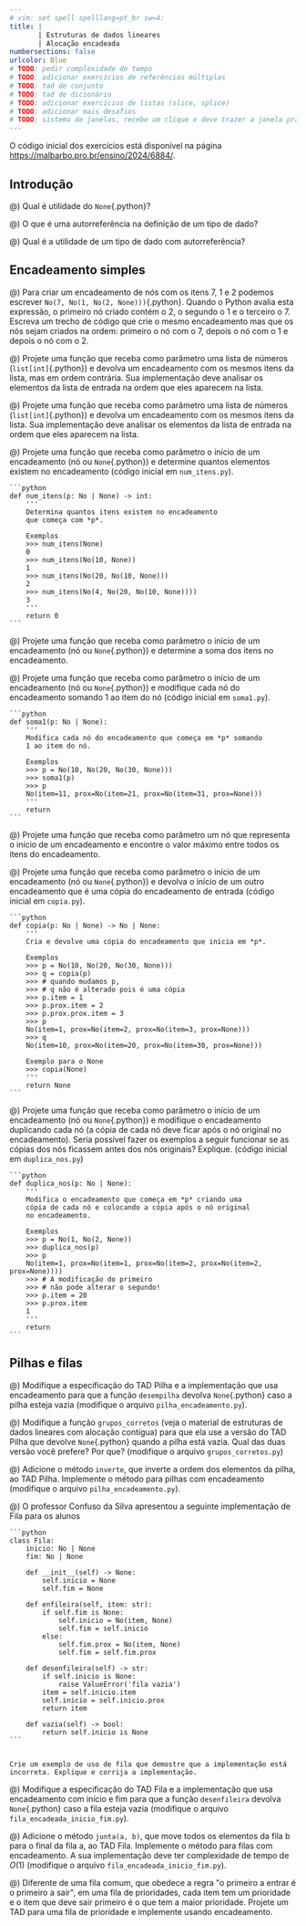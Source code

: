 ```yaml
---
# vim: set spell spelllang=pt_br sw=4:
title: |
       | Estruturas de dados lineares
       | Alocação encadeada
numbersections: false
urlcolor: Blue
# TODO: pedir complexidade de tempo
# TODO: adicionar exercícios de referências múltiplas
# TODO: tad de conjunto
# TODO: tad de dicionário
# TODO: adicionar exercícios de listas (slice, splice)
# TODO: adicionar mais desafios
# TODO: sistema de janelas, recebe um clique e deve trazer a janela pra frente da lista
---
```


O código inicial dos exercícios está disponível na página <https://malbarbo.pro.br/ensino/2024/6884/>.

## Introdução

@) Qual é utilidade do `None`{.python}?

@) O que é uma autorreferência na definição de um tipo de dado?

@) Qual é a utilidade de um tipo de dado com autorreferência?


## Encadeamento simples

@) Para criar um encadeamento de nós com os itens 7, 1 e 2 podemos escrever `No(7, No(1, No(2, None)))`{.python}. Quando o Python avalia esta expressão, o primeiro nó criado contém o 2, o segundo o 1 e o terceiro o 7. Escreva um trecho de código que crie o mesmo encadeamento mas que os nós sejam criados na ordem: primeiro o nó com o 7, depois o nó com o 1 e depois o nó com o 2.

@) Projete uma função que receba como parâmetro uma lista de números (`list[int]`{.python}) e devolva um encadeamento com os mesmos itens da lista, mas em ordem contrária. Sua implementação deve analisar os elementos da lista de entrada na ordem que eles aparecem na lista.

@) Projete uma função que receba como parâmetro uma lista de números (`list[int]`{.python}) e devolva um encadeamento com os mesmos itens da lista. Sua implementação deve analisar os elementos da lista de entrada na ordem que eles aparecem na lista.

@) Projete uma função que receba como parâmetro o início de um encadeamento (nó ou `None`{.python}) e determine quantos elementos existem no encadeamento (código inicial em `num_itens.py`).

    ```python
    def num_itens(p: No | None) -> int:
        '''
        Determina quantos itens existem no encadeamento
        que começa com *p*.

        Exemplos
        >>> num_itens(None)
        0
        >>> num_itens(No(10, None))
        1
        >>> num_itens(No(20, No(10, None)))
        2
        >>> num_itens(No(4, No(20, No(10, None))))
        3
        '''
        return 0
    ```

@) Projete uma função que receba como parâmetro o início de um encadeamento (nó ou `None`{.python}) e determine a soma dos itens no encadeamento.

@) Projete uma função que receba como parâmetro o início de um encadeamento (nó ou `None`{.python}) e modifique cada nó do encadeamento somando 1 ao item do nó (código inicial em `soma1.py`).

    ```python
    def soma1(p: No | None):
        '''
        Modifica cada nó do encadeamento que começa em *p* somando
        1 ao item do nó.

        Exemplos
        >>> p = No(10, No(20, No(30, None)))
        >>> soma1(p)
        >>> p
        No(item=11, prox=No(item=21, prox=No(item=31, prox=None)))
        '''
        return
    ```

@) Projete uma função que receba como parâmetro um nó que representa o início de um encadeamento e encontre o valor máximo entre todos os itens do encadeamento.

@) Projete uma função que receba como parâmetro o início de um encadeamento (nó ou `None`{.python}) e devolva o início de um outro encadeamento que é uma cópia do encadeamento de entrada (código inicial em `copia.py`).

    ```python
    def copia(p: No | None) -> No | None:
        '''
        Cria e devolve uma cópia do encadeamento que inicia em *p*.

        Exemplos
        >>> p = No(10, No(20, No(30, None)))
        >>> q = copia(p)
        >>> # quando mudamos p,
        >>> # q não é alterado pois é uma cópia
        >>> p.item = 1
        >>> p.prox.item = 2
        >>> p.prox.prox.item = 3
        >>> p
        No(item=1, prox=No(item=2, prox=No(item=3, prox=None)))
        >>> q
        No(item=10, prox=No(item=20, prox=No(item=30, prox=None)))

        Exemplo para o None
        >>> copia(None)
        '''
        return None
    ```

@) Projete uma função que receba como parâmetro o início de um encadeamento (nó ou `None`{.python}) e modifique o encadeamento duplicando cada nó (a cópia de cada nó deve ficar após o nó original no encadeamento). Seria possível fazer os exemplos a seguir funcionar se as cópias dos nós ficassem antes dos nós originais? Explique. (código inicial em `duplica_nos.py`)

    ```python
    def duplica_nos(p: No | None):
        '''
        Modifica o encadeamento que começa em *p* criando uma
        cópia de cada nó e colocando a cópia após o nó original
        no encadeamento.

        Exemplos
        >>> p = No(1, No(2, None))
        >>> duplica_nos(p)
        >>> p
        No(item=1, prox=No(item=1, prox=No(item=2, prox=No(item=2, prox=None))))
        >>> # A modificação do primeiro
        >>> # não pode alterar o segundo!
        >>> p.item = 20
        >>> p.prox.item
        1
        '''
        return
    ```


## Pilhas e filas

@) Modifique a especificação do TAD Pilha e a implementação que usa encadeamento para que a função `desempilha` devolva `None`{.python} caso a pilha esteja vazia (modifique o arquivo `pilha_encadeamento.py`).

@) Modifique a função `grupos_corretos` (veja o material de estruturas de dados lineares com alocação contígua) para que ela use a versão do TAD Pilha que devolve `None`{.python} quando a pilha está vazia. Qual das duas versão você prefere? Por que? (modifique o arquivo `grupos_corretos.py`)

@) Adicione o método `inverte`, que inverte a ordem dos elementos da pilha, ao TAD Pilha. Implemente o método para pilhas com encadeamento (modifique o arquivo `pilha_encadeamento.py`).

@) O professor Confuso da Silva apresentou a seguinte implementação de Fila para os alunos

    ```python
    class Fila:
        inicio: No | None
        fim: No | None

        def __init__(self) -> None:
            self.inicio = None
            self.fim = None

        def enfileira(self, item: str):
            if self.fim is None:
                self.inicio = No(item, None)
                self.fim = self.inicio
            else:
                self.fim.prox = No(item, None)
                self.fim = self.fim.prox

        def desenfileira(self) -> str:
            if self.inicio is None:
                raise ValueError('fila vazia')
            item = self.inicio.item
            self.inicio = self.inicio.prox
            return item

        def vazia(self) -> bool:
            return self.inicio is None
    ```


    Crie um exemplo de uso de fila que demostre que a implementação está incorreta. Explique e corrija a implementação.

@) Modifique a especificação do TAD Fila e a implementação que usa encadeamento com início e fim para que a função `desenfileira` devolva `None`{.python} caso a fila esteja vazia (modifique o arquivo `fila_encadeada_inicio_fim.py`).

@) Adicione o método `junta(a, b)`, que move todos os elementos da fila b para o final da fila a, ao TAD Fila. Implemente o método para filas com encadeamento. A sua implementação deve ter complexidade de tempo de $O(1)$ (modifique o arquivo `fila_encadeada_inicio_fim.py`).

@) Diferente de uma fila comum, que obedece a regra "o primeiro a entrar é o primeiro a sair", em uma fila de prioridades, cada item tem um prioridade e o item que deve sair primeiro é o que tem a maior prioridade. Projete um TAD para uma fila de prioridade e implemente usando encadeamento.

<!--

## Encadeamento duplo

@) Projete uma função que receba como parâmetro uma lista de números (`list[int]`{.python}) e devolva um encadeamento duplo com os mesmos itens da lista.

@) Projete uma função que receba como parâmetro um nó `p` de um encadeamento duplo, onde `p.prox` não é `None`{.python}, e troque de lugar os nós `p` e `p.prox`.

@) Projete uma função que receba como parâmetro um nó `p` de um encadeamento duplo, onde `p.ante` não é `None`{.python}, e troque de lugar os nós `p` e `p.ante`.


## Listas

@) Implemente o TAD Lista usando encadeamento simples. Dica: use um nó sentinela.

@) Implemente o TAD Lista usando encadeamento duplo com sentinela. Mantenha um campo com a quantidade de elementos na lista e use essa informação para implementar as funções de inserção e remoção em posição navegando pela menor quantidade de nós possível.


## Desafios

@) Suponha que o Python não permitisse estruturas com autorreferência e crie um esquema para fazer encadeamento duplo usando arranjos. Implemente uma fila dupla usando esse esquema. Dica: crie um arranjo de nós, onde os campos `ante` e `prox` de cada nó são índices para elementos do arranjo.

-->
